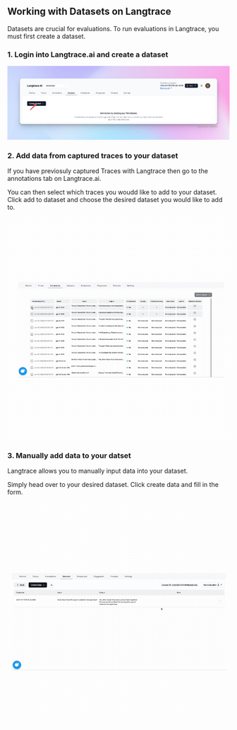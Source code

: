 ## Working with Datasets on Langtrace

Datasets are crucial for evaluations. To run evaluations in Langtrace, you must first create a dataset.

### 1. Login into Langtrace.ai and create a dataset

![dataset](../assets/create_dataset.png)

### 2. Add data from captured traces to your dataset

If you have previosuly captured Traces with Langtrace then go to the annotations tab on Langtrace.ai.

You can then select which traces you woudd like to add to your dataset. Click add to dataset and choose the desired dataset you would like to add to.


![dataset](../assets/add_traces_to_dataset.gif)

### 3. Manually add data to your datset

Langtrace allows you to manually input data into your dataset.

Simply head over to your desired dataset. Click create data and fill in the form.

![dataset](../assets/manually_add_data.gif)

